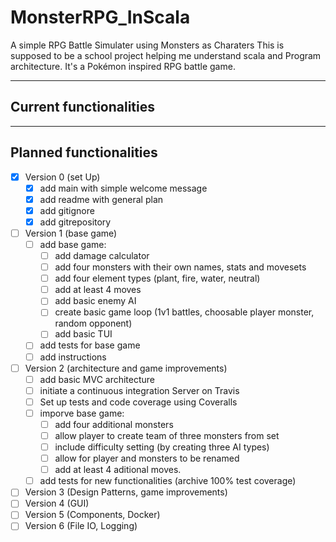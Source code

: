 # MonsterRPG_InScala #

A simple RPG Battle Simulater using Monsters as Charaters
This is supposed to be a school project helping me understand scala and Program architecture.
It's a Pokémon inspired RPG battle game.

- - - -

## Current functionalities ##

- - - -

## Planned functionalities ##

- [x] Version 0 (set Up)
  - [x] add main with simple welcome message
  - [x] add readme with general plan
  - [x] add gitignore
  - [x] add gitrepository
- [ ] Version 1 (base game)
  - [ ] add base game:
    - [ ] add damage calculator
    - [ ] add four monsters with their own names, stats and movesets
    - [ ] add four element types (plant, fire, water, neutral)
    - [ ] add at least 4 moves
    - [ ] add basic enemy AI
    - [ ] create basic game loop (1v1 battles, choosable player monster, random opponent)
    - [ ] add basic TUI
  - [ ] add tests for base game
  - [ ] add instructions
- [ ] Version 2 (architecture and game improvements)
  - [ ] add basic MVC architecture
  - [ ] initiate a continuous integration Server on Travis
  - [ ] Set up tests and code coverage using Coveralls
  - [ ] imporve base game:
    - [ ] add four additional monsters
    - [ ] allow player to create team of three monsters from set
    - [ ] include difficulty setting (by creating three AI types)
    - [ ] allow for player and monsters to be renamed
    - [ ] add at least 4 aditional moves.
  - [ ] add tests for new functionalities (archive 100% test coverage)
- [ ] Version 3 (Design Patterns, game improvements)
- [ ] Version 4 (GUI)
- [ ] Version 5 (Components, Docker)
- [ ] Version 6 (File IO, Logging)
